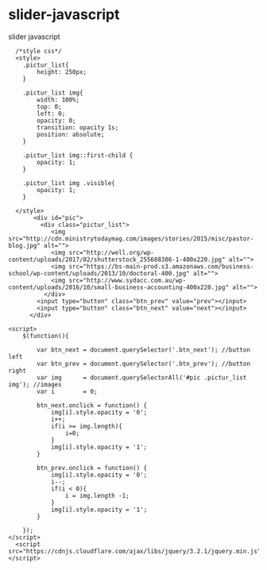 # slider-javascript
slider javascript

<!DOCTYPE html>
<html lang="en">
<head>
    <meta charset="UTF-8">
    <meta name="viewport" content="width=device-width, initial-scale=1.0">
    <meta http-equiv="X-UA-Compatible" content="ie=edge">
    <link rel="stylesheet" href="css/main.css">    
</head>
<body>
          
      /*style css*/
      <style>
        .pictur_list{
            height: 250px;
        }

        .pictur_list img{
            width: 100%;
            top: 0;
            left: 0;
            opacity: 0;
            transition: opacity 1s;
            position: absolute;
        }

        .pictur_list img::first-child {
            opacity: 1;
        }

        .pictur_list img .visible{
            opacity: 1;
        }

      </style>
           <div id="pic">
             <div class="pictur_list">
                <img src="http://cdn.ministrytodaymag.com/images/stories/2015/misc/pastor-blog.jpg" alt="">
                <img src="http://well.org/wp-content/uploads/2017/02/shutterstock_255608386-1-400x220.jpg" alt="">
                <img src="https://bs-main-prod.s3.amazonaws.com/business-school/wp-content/uploads/2013/10/doctoral-400.jpg" alt="">
                <img src="http://www.sydacc.com.au/wp-content/uploads/2016/10/small-business-accounting-400x220.jpg" alt="">
              </div>
            <input type="button" class="btn_prev" value="prev"></input>
            <input type="button" class="btn_next" value="next"></input>
          </div>
    
    <script>
        $(function(){

            var btn_next = document.querySelector('.btn_next'); //button left
            var btn_prev = document.querySelector('.btn_prev'); //button right
            var img      = document.querySelectorAll('#pic .pictur_list img'); //images
            var i        = 0;

            btn_next.onclick = function() {
                img[i].style.opacity = '0';
                i++;
                if(i >= img.length){
                    i=0;
                }
                img[i].style.opacity = '1';
            }
    
            btn_prev.onclick = function() {
                img[i].style.opacity = '0';
                i--;
                if(i < 0){
                    i = img.length -1;
                }
                img[i].style.opacity = '1';
            }
    
        });  
    </script>
      <script src="https://cdnjs.cloudflare.com/ajax/libs/jquery/3.2.1/jquery.min.js"></script>
</body>
</html>

